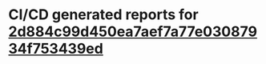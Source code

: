 # CI/CD generated reports for [2d884c99d450ea7aef7a77e03087934f753439ed](https://github.com/hydephp/develop/commit/2d884c99d450ea7aef7a77e03087934f753439ed)
